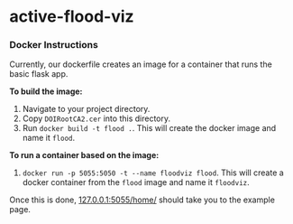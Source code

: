 # active-flood-viz

### Docker Instructions

Currently, our dockerfile creates an image for a container that runs the basic flask app. 

**To build the image:**
1. Navigate to your project directory.
1. Copy `DOIRootCA2.cer` into this directory.
1. Run `docker build -t flood .`. This will create the docker image and name it `flood`.

**To run a container based on the image:**
1. `docker run -p 5055:5050 -t --name floodviz flood`. This will create a docker container from the `flood` image and name it `floodviz`.

Once this is done, [127.0.0.1:5055/home/](http://127.0.0.1:5055) should take you to the example page.
